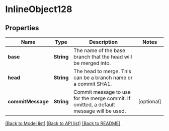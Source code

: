 # InlineObject128

## Properties
Name | Type | Description | Notes
------------ | ------------- | ------------- | -------------
**base** | **String** | The name of the base branch that the head will be merged into. | 
**head** | **String** | The head to merge. This can be a branch name or a commit SHA1. | 
**commitMessage** | **String** | Commit message to use for the merge commit. If omitted, a default message will be used. | [optional] 

[[Back to Model list]](../README.md#documentation-for-models) [[Back to API list]](../README.md#documentation-for-api-endpoints) [[Back to README]](../README.md)


